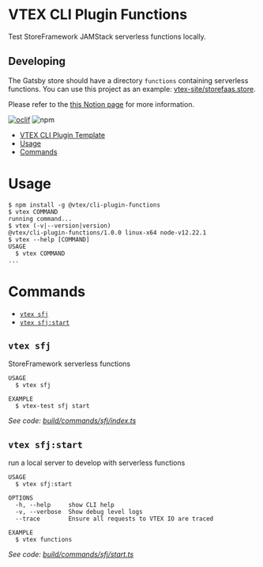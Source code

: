 # VTEX CLI Plugin Functions

Test StoreFramework JAMStack serverless functions locally.

## Developing

The Gatsby store should have a directory `functions` containing serverless
functions. You can use this project as an example:
[vtex-site/storefaas.store](https://github.com/vtex-sites/storefaas.store).

Please refer to the [this Notion
page](https://www.notion.so/vtexhandbook/Serverless-functions-d4fc56c349794a2a8f9cc04daef06677)
for more information.

[![oclif](https://img.shields.io/badge/cli-oclif-brightgreen.svg)](https://oclif.io)
![npm](https://img.shields.io/npm/v/@vtex/cli-plugin-template)

<!-- toc -->
* [VTEX CLI Plugin Template](#vtex-cli-plugin-template)
* [Usage](#usage)
* [Commands](#commands)
<!-- tocstop -->
# Usage
<!-- usage -->
```sh-session
$ npm install -g @vtex/cli-plugin-functions
$ vtex COMMAND
running command...
$ vtex (-v|--version|version)
@vtex/cli-plugin-functions/1.0.0 linux-x64 node-v12.22.1
$ vtex --help [COMMAND]
USAGE
  $ vtex COMMAND
...
```
<!-- usagestop -->
# Commands
<!-- commands -->
* [`vtex sfj`](#vtex-sfj)
* [`vtex sfj:start`](#vtex-sfjstart)

## `vtex sfj`

StoreFramework serverless functions

```
USAGE
  $ vtex sfj

EXAMPLE
  $ vtex-test sfj start
```

_See code: [build/commands/sfj/index.ts](https://github.com/vtex/cli-plugin-template/blob/v1.0.0/build/commands/sfj/index.ts)_

## `vtex sfj:start`

run a local server to develop with serverless functions

```
USAGE
  $ vtex sfj:start

OPTIONS
  -h, --help     show CLI help
  -v, --verbose  Show debug level logs
  --trace        Ensure all requests to VTEX IO are traced

EXAMPLE
  $ vtex functions
```

_See code: [build/commands/sfj/start.ts](https://github.com/vtex/cli-plugin-template/blob/v1.0.0/build/commands/sfj/start.ts)_
<!-- commandsstop -->
